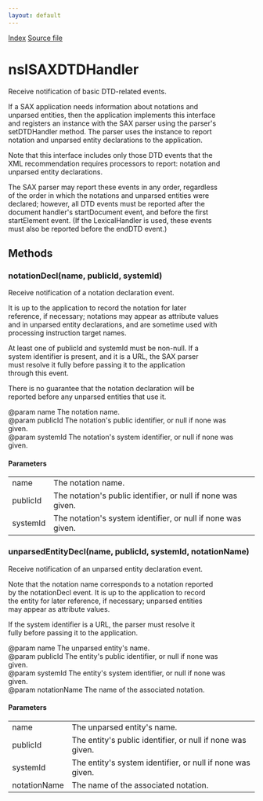 ```yaml
---
layout: default
---
```

<div id='links'><a href="../index.html">Index</a>
<a href="http://dxr.mozilla.org/mozilla-central/source/parser/xml/nsISAXDTDHandler.idl">Source file</a>
</div>

# nsISAXDTDHandler #
  
Receive notification of basic DTD-related events.  
  
If a SAX application needs information about notations and  
unparsed entities, then the application implements this interface  
and registers an instance with the SAX parser using the parser's  
setDTDHandler method. The parser uses the instance to report  
notation and unparsed entity declarations to the application.  
  
Note that this interface includes only those DTD events that the  
XML recommendation requires processors to report: notation and  
unparsed entity declarations.  
  
The SAX parser may report these events in any order, regardless  
of the order in which the notations and unparsed entities were  
declared; however, all DTD events must be reported after the  
document handler's startDocument event, and before the first  
startElement event. (If the LexicalHandler is used, these events  
must also be reported before the endDTD event.)  
  

## Methods ##

### notationDecl(name, publicId, systemId) ###
  
Receive notification of a notation declaration event.  
  
It is up to the application to record the notation for later  
reference, if necessary; notations may appear as attribute values  
and in unparsed entity declarations, and are sometime used with  
processing instruction target names.  
  
At least one of publicId and systemId must be non-null. If a  
system identifier is present, and it is a URL, the SAX parser  
must resolve it fully before passing it to the application  
through this event.  
  
There is no guarantee that the notation declaration will be  
reported before any unparsed entities that use it.  
  
@param name The notation name.  
@param publicId The notation's public identifier, or null if none was  
                 given.  
@param systemId The notation's system identifier, or null if none was  
                 given.  
  

#### Parameters ####

<table>

<tr>
<td>name</td>
<td>The notation name.  
</td>
</tr>

<tr>
<td>publicId</td>
<td>The notation's public identifier, or null if none was  
                 given.  
</td>
</tr>

<tr>
<td>systemId</td>
<td>The notation's system identifier, or null if none was  
                 given.  
</td>
</tr>

</table>

### unparsedEntityDecl(name, publicId, systemId, notationName) ###
  
Receive notification of an unparsed entity declaration event.  
  
Note that the notation name corresponds to a notation reported  
by the notationDecl event. It is up to the application to record  
the entity for later reference, if necessary; unparsed entities  
may appear as attribute values.  
  
If the system identifier is a URL, the parser must resolve it  
fully before passing it to the application.  
  
@param name The unparsed entity's name.  
@param publicId The entity's public identifier, or null if none was  
                 given.  
@param systemId The entity's system identifier, or null if none was  
                 given.  
@param notationName The name of the associated notation.  
  

#### Parameters ####

<table>

<tr>
<td>name</td>
<td>The unparsed entity's name.  
</td>
</tr>

<tr>
<td>publicId</td>
<td>The entity's public identifier, or null if none was  
                 given.  
</td>
</tr>

<tr>
<td>systemId</td>
<td>The entity's system identifier, or null if none was  
                 given.  
</td>
</tr>

<tr>
<td>notationName</td>
<td>The name of the associated notation.  
</td>
</tr>

</table>
